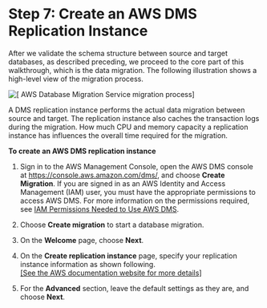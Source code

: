 # Step 7: Create an AWS DMS Replication Instance<a name="CHAP_RDSOracle2Redshift.Steps.CreateReplicationInstance"></a>

After we validate the schema structure between source and target databases, as described preceding, we proceed to the core part of this walkthrough, which is the data migration\. The following illustration shows a high\-level view of the migration process\.

![\[ AWS Database Migration Service migration process\]](http://docs.aws.amazon.com/dms/latest/sbs/images/sbs-rdsor2redshift-Step7-DMSOverview.png)

A DMS replication instance performs the actual data migration between source and target\. The replication instance also caches the transaction logs during the migration\. How much CPU and memory capacity a replication instance has influences the overall time required for the migration\.

**To create an AWS DMS replication instance**

1. Sign in to the AWS Management Console, open the AWS DMS console at [https://console\.aws\.amazon\.com/dms/](https://console.aws.amazon.com/dms/), and choose **Create Migration**\. If you are signed in as an AWS Identity and Access Management \(IAM\) user, you must have the appropriate permissions to access AWS DMS\. For more information on the permissions required, see [IAM Permissions Needed to Use AWS DMS](https://docs.aws.amazon.com/dms/latest/userguide/CHAP_Security.IAMPermissions.html)\.

1. Choose **Create migration** to start a database migration\.

1. On the **Welcome** page, choose **Next**\.

1. On the **Create replication instance** page, specify your replication instance information as shown following\.    
[\[See the AWS documentation website for more details\]](http://docs.aws.amazon.com/dms/latest/sbs/CHAP_RDSOracle2Redshift.Steps.CreateReplicationInstance.html)

1. For the **Advanced** section, leave the default settings as they are, and choose **Next**\. 